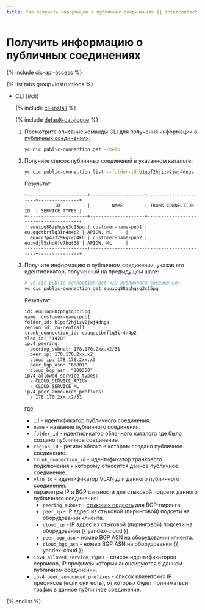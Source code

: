 ```yaml
---
title: Как получить информацию о публичных соединениях {{ interconnect-name }}
---
```


# Получить информацию о публичных соединениях

{% include [cic-api-access](../../_includes/interconnect/cic-api-access.md) %}

{% list tabs group=instructions %}

- CLI {#cli}

  {% include [cli-install](../../_includes/cli-install.md) %}

  {% include [default-catalogue](../../_includes/default-catalogue.md) %}

  1. Посмотрите описание команды CLI для получения информации о [публичных соединениях](../concepts/pub-con.md):

      ```bash
      yc cic public-connection get --help
      ```

  1. Получите список публичных соединений в указанном каталоге:

      ```bash
      yc cic public-connection list --folder-id b1gqf2hjizv2jwj4dnga 
      ```

      Результат:

      ```text
      +----------------------+--------------------+----------------------+---------------+
      |          ID          |        NAME        | TRUNK CONNECTION ID  | SERVICE TYPES |
      +----------------------+--------------------+----------------------+---------------+
      | euuiog88zphgsq3c15pq | customer-name-pub1 | euuqqctbrflq3ir4n4p2 | APIGW, ML     |
      | euucr7p47329kqxrp4kh | customer-name-pub2 | euuvdjl5shd0fv7bqt38 | APIGW, ML     |
      +----------------------+--------------------+----------------------+---------------+
      ```

  1. Получите информацию о публичном соединении, указав его идентификатор, полученный на предыдущем шаге:

      ```bash
      # yc cic public-connection get <ID публичного соединения>
      yc cic public-connection get euuiog88zphgsq3c15pq 
      ```

      Результат:

      ```text
      id: euuiog88zphgsq3c15pq
      name: customer-name-pub1
      folder_id: b1gqf2hjizv2jwj4dnga
      region_id: ru-central1
      trunk_connection_id: euuqqctbrflq3ir4n4p2
      vlan_id: "1428"
      ipv4_peering:
        peering_subnet: 178.170.2xx.x2/31
        peer_ip: 178.170.2xx.x2
        cloud_ip: 178.170.2xx.x3
        peer_bgp_asn: "65001"
        cloud_bgp_asn: "200350"
      ipv4_allowed_service_types:
        - CLOUD_SERVICE_APIGW
        - CLOUD_SERVICE_ML
      ipv4_peer_announced_prefixes:
        - 178.170.2xx.x2/31
      ```

      где,
      * `id` - идентификатор публичного соединения.
      * `name` - название публичного соединения.
      * `folder_id` - идентификатор облачного каталога где было создано публичное соединение.
      * `region_id` - регион облака в котором создано публичное соединение.
      * `trunk_connection_id` - идентификатор транкового подключения к которому относится данное публичное соединение.
      * `vlan_id` - идентификатор VLAN для данного публичного соединения.
      * параметры IP и BGP связности для стыковой подсети данного публичного соединения:
         * `peering_subnet` - [стыковая подсеть](../../interconnect/concepts/pub-con.md#pub-address) для BGP-пиринга.
         * `peer_ip` - IP адрес из стыковой (пиринговой) подсети на оборудовании клиента.
         * `cloud_ip` - IP адрес из стыковой (пиринговой) подсети на оборудовании {{ yandex-cloud }}.
         * `peer_bgp_asn` - номер [BGP ASN](../../interconnect/concepts/priv-con.md#bgp-asn) на оборудовании клиента.
         * `cloud_bgp_asn` - номер BGP ASN на оборудовании {{ yandex-cloud }}.
      * `ipv4_allowed_service_types` - список идентификаторов сервисов, IP префиксы которых анонсируются в данном публичном соединении.
      * `ipv4_peer_announced_prefixes` - список клиентских IP префиксов (если они есть), от которых будет приниматься трафик в данное публичное соединение. 

{% endlist %}
